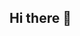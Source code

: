 ## Hi there 👋

<!--

 I'm Elijah. A website/discord bot developer. I have been doing web development for over 3 years and bot development for just over a year and a half. I try my hardest to only create quality websites.

Affiliate @ Rouge Energy.
Link: https://elijahr.live/aff/1/rouge
-->
